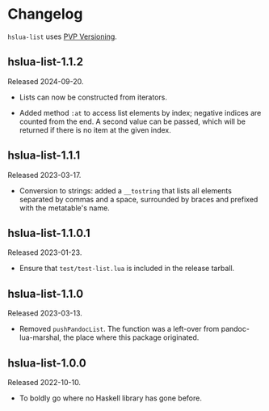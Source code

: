 # Changelog

`hslua-list` uses [PVP Versioning](https://pvp.haskell.org).

## hslua-list-1.1.2

Released 2024-09-20.

-   Lists can now be constructed from iterators.

-   Added method `:at` to access list elements by index; negative
    indices are counted from the end. A second value can be
    passed, which will be returned if there is no item at the
    given index.

## hslua-list-1.1.1

Released 2023-03-17.

-   Conversion to strings: added a `__tostring` that lists all
    elements separated by commas and a space, surrounded by braces
    and prefixed with the metatable's name.

## hslua-list-1.1.0.1

Released 2023-01-23.

-   Ensure that `test/test-list.lua` is included in the release
    tarball.

## hslua-list-1.1.0

Released 2023-03-13.

-   Removed `pushPandocList`. The function was a left-over from
    pandoc-lua-marshal, the place where this package originated.

## hslua-list-1.0.0

Released 2022-10-10.

-   To boldly go where no Haskell library has gone before.
